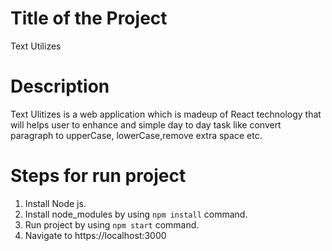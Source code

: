 # Title of the Project 
Text Utilizes 

# Description
Text Ulitizes is a web application which is madeup of React technology that will helps user to enhance and simple day to day task like convert paragraph to upperCase, lowerCase,remove extra space etc.

# Steps for run project
1. Install Node js.
2. Install node_modules by using `npm install` command.
3. Run project by using `npm start` command.
4. Navigate to https://localhost:3000